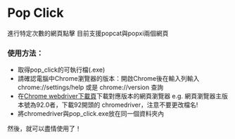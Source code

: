 # Pop Click

進行特定次數的網頁點擊
目前支援popcat與popxi兩個網頁

### 使用方法：

* 取得pop_click的可執行檔(.exe)
* 請確認電腦中Chrome瀏覽器的版本：開啟Chrome後在輸入列輸入 chrome://settings/help 或是 chrome://version 查詢
* 在[Chrome webdriver下載頁](https://chromedriver.chromium.org/downloads)下載對應版本的網頁瀏覽器
e.g. 網頁瀏覽器主版本號為92.0者，下載92開頭的 chromedriver，注意不要更改檔名!
* 將chromedriver與pop_click.exe放在同一個資料夾內

然後，就可以盡情使用了！

